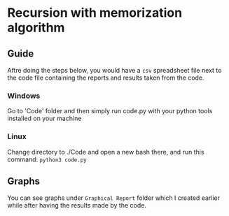 # Recursion with memorization algorithm
## Guide
Aftre doing the steps below, you would have a `csv` spreadsheet file next to the code file containing the reports and results taken from the code.
### Windows
Go to 'Code' folder and then simply run code.py with your python tools installed on your machine
### Linux
Change directory to ./Code and open a new bash there, and run this command: `python3 code.py`
## Graphs
You can see graphs under `Graphical Report` folder which I created earlier while after having the results made by the code.